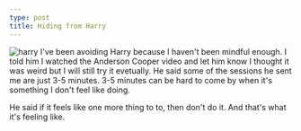 ```yaml
---
type: post
title: Hiding from Harry
---
```

![harry](/images/harrypottertiled.png)
I've been avoiding Harry because I haven't been mindful enough. I told him I watched the Anderson Cooper video and let him know I thought it was weird but I will still try it evetually. He said some of the sessions he sent me are just 3-5 minutes. 3-5 minutes can be hard to come by when it's something I don't feel like doing. 

He said if it feels like one more thing to to, then don't do it. And that's what it's feeling like. 
 

